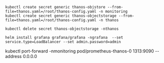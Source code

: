 ```console
kubectl create secret generic thanos-objstore --from-file=thanos.yaml=/root/thanos-config.yaml -n monitoring
kubectl create secret generic thanos-objectstorage --from-file=thanos.yaml=/root/thanos-config.yaml -n thanos
```


```console
kubectl delete secret thanos-objectstorage -nthanos
```


```
helm install grafana grafana/grafana -ngrafana  --set service.type=LoadBalancer --set admin.password=admin
```


kubectl port-forward -nmonitoring pod/prometheus-thanos-0 1313:9090 --address 0.0.0.0
